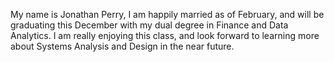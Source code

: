My name is Jonathan Perry, I am happily married as of February, and will be graduating this December with my dual degree in Finance and Data Analytics.
I am really enjoying this class, and look forward to learning more about Systems Analysis and Design in the near future.
